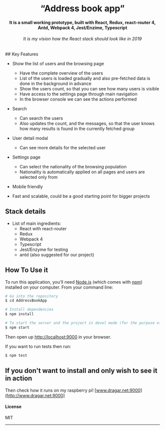 
<h1 align="center">
  “Address book app”
</h1>

<h4 align="center">It is a small working prototype, built with React, Redux, react-router 4, Antd, Webpack 4, Jest/Enzime, Typescript</h4>
<h6 align="center">It is my vision how the React stack should look like in 2019</h6>
## Key Features

* Show the list of users and the browsing page
    - Have the complete overview of the users
    - List of the users is loaded gradually and also pre-fetched data is done in the background in advance
    - Show the users count, so that you can see how many users is visible
    - Have access to the settings page through main navigation
    - In the browser console we can see the actions performed
  
* Search
    - Can search the users
    - Also updates the count, and the messages, so that the user knows how many results is found in the
      currently fetched group
  
* User detail modal
    - Can see more details for the selected user

* Settings page
    - Can select the nationality of the browsing population
    - Nationality is automatically applied on all pages and users are selected only from
  
* Mobile friendly

* Fast and scalable, could be a good starting point for bigger projects


## Stack details

* List of main ingredients:
    - React with react-router
    - Redux
    - Webpack 4
    - Typescript
    - Jest/Enzyme for testing
    - antd (also suggested for our project)


## How To Use it

To run this application, you'll need [Node.js](https://nodejs.org/en/download/) (which comes with [npm](http://npmjs.com)) installed on your computer. From your command line:

```bash
# Go into the repository
$ cd AddressBookApp

# Install dependencies
$ npm install

# To start the server and the project in devel mode (for the purpose of this test, I only included dev environment)
$ npm start

```

Then open up [http://localhost:9000](http://localhost:9000) in your browser.

If you want to run tests then run:
```bash
$ npm test
```

## If you don't want to install and only wish to see it in action

Then check how it runs on my raspberry pi! [www.dragar.net:9000](http://www.dragar.net:9000)



#### License

MIT

---

